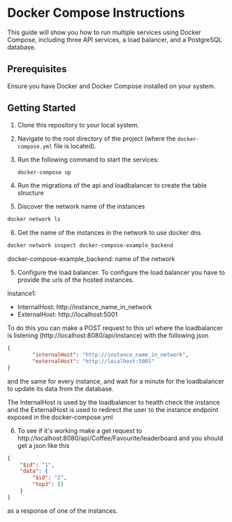 # Docker Compose Instructions

This guide will show you how to run multiple services using Docker Compose, including three API services, a load balancer, and a PostgreSQL database.

## Prerequisites

Ensure you have Docker and Docker Compose installed on your system. 

## Getting Started

1. Clone this repository to your local system.

2. Navigate to the root directory of the project (where the `docker-compose.yml` file is located).

3. Run the following command to start the services:

   ```bash
   docker-compose up

4. Run the migrations of the api and loadbalancer to create the table structure

5. Discover the network name of the instances
```bash
docker network ls
```

6. Get the name of the instances in the network to use docker dns
```bash
docker network inspect docker-compose-example_backend
```
docker-compose-example_backend: name of the network

5. Configure the load balancer. To configure the load balancer you have to provide the urls of the hosted instances.

Instance1:
- InternalHost: http://instance_name_in_network
- ExternalHost: http://localhost:5001

To do this you can make a POST request to this url where the loadbalancer is listening (http://localhost:8080/api/instance) with the following json 

```json
{
        "internalHost": "http://instance_name_in_network",
        "externalHost": "http://localhost:5001"
}
```

and the same for every instance, and wait for a minute for the loadbalancer to update its data from the database.

The InternalHost is used by the loadbalancer to health check the instance and the ExternalHost is used to redirect the user to the instance endpoint exposed in the docker-compose.yml

6. To see if it's working make a get request to http://localhost:8080/api/Coffee/Favourite/leaderboard and you should get a json like this

```json
{
    "$id": "1",
    "data": {
        "$id": "2",
        "top3": []
    }
}
```
as a response of one of the instances.
